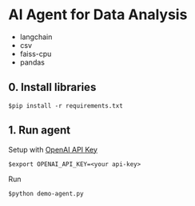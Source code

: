 # AI Agent for Data Analysis
* langchain
* csv
* faiss-cpu
* pandas

## 0. Install libraries
```
$pip install -r requirements.txt
```

## 1. Run agent

Setup with [OpenAI API Key](https://platform.openai.com/api-keys)
```
$export OPENAI_API_KEY=<your api-key>
```

Run
```
$python demo-agent.py
```


